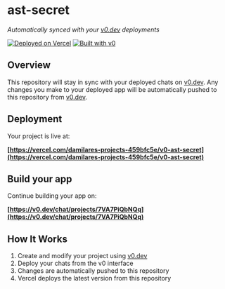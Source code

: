 # ast-secret

*Automatically synced with your [v0.dev](https://v0.dev) deployments*

[![Deployed on Vercel](https://img.shields.io/badge/Deployed%20on-Vercel-black?style=for-the-badge&logo=vercel)](https://vercel.com/damilares-projects-459bfc5e/v0-ast-secret)
[![Built with v0](https://img.shields.io/badge/Built%20with-v0.dev-black?style=for-the-badge)](https://v0.dev/chat/projects/7VA7PiQbNQq)

## Overview

This repository will stay in sync with your deployed chats on [v0.dev](https://v0.dev).
Any changes you make to your deployed app will be automatically pushed to this repository from [v0.dev](https://v0.dev).

## Deployment

Your project is live at:

**[https://vercel.com/damilares-projects-459bfc5e/v0-ast-secret](https://vercel.com/damilares-projects-459bfc5e/v0-ast-secret)**

## Build your app

Continue building your app on:

**[https://v0.dev/chat/projects/7VA7PiQbNQq](https://v0.dev/chat/projects/7VA7PiQbNQq)**

## How It Works

1. Create and modify your project using [v0.dev](https://v0.dev)
2. Deploy your chats from the v0 interface
3. Changes are automatically pushed to this repository
4. Vercel deploys the latest version from this repository